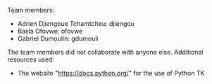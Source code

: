 Team members:
- Adrien Djiengoue Tchamtcheu: djiengou
- Basia Ofovwe: ofovwe 
- Gabriel Dumoulin: gdumouli

The team members did not collaborate with anyone else.
Additional resources used:
- The website "https://docs.python.org/" for the use of Python TK

